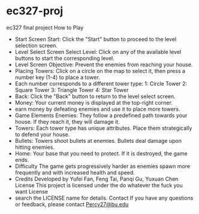 # ec327-proj
ec327 final project
How to Play
- Start Screen Start: Click the "Start" button to proceed to the level selection screen.
- Level Select Screen Select Level: Click on any of the available level buttons to start the corresponding level. 
- Level Screen Objective: Prevent the enemies from reaching your house. 
- Placing Towers: Click on a circle on the map to select it, then press a number key (1-4) to place a tower. 
- Each number corresponds to a different tower type: 
1: Circle Tower 
2: Square Tower
3: Triangle Tower 
4: Star Tower 
- Back: Click the "Back" button to return to the level select screen.
- Money: Your current money is displayed at the top-right corner. 
- earn money by defeating enemies and use it to place more towers. 
- Game Elements Enemies: They follow a predefined path towards your house. If they reach it, they will damage it. 
- Towers: Each tower type has unique attributes. Place them strategically to defend your house. 
- Bullets: Towers shoot bullets at enemies. Bullets deal damage upon hitting enemies. 
- Home: Your base that you need to protect. If it is destroyed, the game ends. 
- Difficulty The game gets progressively harder as enemies spawn more frequently and with increased health and speed. 
- Credits Developed by  Yufei Fan, Feng Tai, Panqi Gu, Yuxuan Chen License This project is licensed under the do whatever the fuck you want License
- search the LICENSE name for details. Contact If you have any questions or feedback, please contact Percy27@bu.edu
